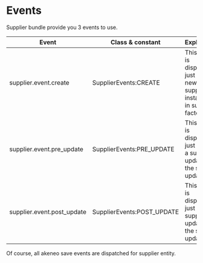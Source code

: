 # Events

Supplier bundle provide you 3 events to use.

| Event | Class & constant | Explanation |
| ----- | ---------------- | ------ |
| supplier.event.create | SupplierEvents:CREATE | This event is dispatched just after a new supplier in instantiated in supplier factory. |
| supplier.event.pre_update |  SupplierEvents:PRE_UPDATE | This event is dispatched just before a supplier is updated by the supplier updater. |
| supplier.event.post_update | SupplierEvents:POST_UPDATE | This event is dispatched just after a supplier is updated by the supplier updater. |


Of course, all akeneo save events are dispatched for supplier entity.